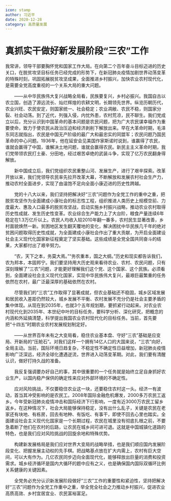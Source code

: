 ```yaml
---
icon: stamp
author: 习近平
date: 2020-12-28
category: 高质量发展
---
```


# 真抓实干做好新发展阶段“三农”工作

我常讲，领导干部要胸怀党和国家工作大局。在向第二个百年奋斗目标迈进的历史关口，在脱贫攻坚目标任务已经完成的形势下，在新冠肺炎疫情加剧世界动荡变革的特殊时刻，巩固拓展脱贫攻坚成果，全面推进乡村振兴，加快农业农村现代化，是需要全党高度重视的一个关系大局的重大问题。

　　——从中华民族伟大复兴战略全局看，民族要复兴，乡村必振兴。我国自古以农立国，创造了源远流长、灿烂辉煌的农耕文明，长期领先世界。纵览历朝历代，农业兴旺、农民安定，则国家统一、社会稳定；农业凋敝、农民不稳，则国家分裂、社会动荡。到了近代，列强入侵，内忧外患，农村荒凉，民不聊生。我们党成立以后，充分认识到中国革命的基本问题是农民问题，把为广大农民谋幸福作为重要使命，致力于使农民从政治压迫和经济剥削下解放出来。早在大革命时期，毛泽东同志就指出，农民是中国无产阶级的最广大和最忠实的同盟军；农民问题乃国民革命的中心问题。1936年，他在延安会见美国作家斯诺时说到，谁赢得了农民，谁就会赢得了中国，谁解决土地问题，谁就会赢得农民。新民主主义革命时期，我们党带领农民打土豪、分田地，经过艰苦卓绝的武装斗争，实现了亿万农民翻身得解放。

　　新中国成立后，我们党组织农民重整山河、发展生产，进行了艰辛探索。改革开放以来，我们党领导农民率先拉开改革大幕，不断解放和发展农村社会生产力，推动农村全面进步，实现了由温饱不足向全面小康迈进的历史性跨越。

　　党的十八大以来，我们坚持把解决好“三农”问题作为全党工作的重中之重，把脱贫攻坚作为全面建成小康社会的标志性工程，组织推进人类历史上规模空前、力度最大、惠及人口最多的脱贫攻坚战，启动实施乡村振兴战略，推动农业农村取得历史性成就、发生历史性变革。农业综合生产能力上了大台阶，粮食产量连续6年稳定在1.3万亿斤以上。农民人均收入较2010年翻一番多，农村民生显著改善，乡村面貌焕然一新。贫困地区发生翻天覆地的变化，解决困扰中华民族几千年的绝对贫困问题取得历史性成就，为全面建成小康社会作出了重大贡献，为开启全面建设社会主义现代化国家新征程奠定了坚实基础。这些成绩是全党全国共同奋斗的结果，大家都付出了艰辛努力。

　　“农，天下之本，务莫大焉。”“务农重本，国之大纲。”历史和现实都告诉我们，农为邦本，本固邦宁。我们要坚持用大历史观来看待农业、农村、农民问题，只有深刻理解了“三农”问题，才能更好理解我们这个党、这个国家、这个民族。必须看到，全面建设社会主义现代化国家，实现中华民族伟大复兴，最艰巨最繁重的任务依然在农村，最广泛最深厚的基础依然在农村。

　　尽管我们的“三农”工作取得了显著成就，但农业基础还不稳固，城乡区域发展和居民收入差距仍然较大，城乡发展不平衡、农村发展不充分仍是社会主要矛盾的集中体现。从现在到2035年，也就3个五年规划期，要抓紧行动起来。对农业农村现代化到2035年、本世纪中叶的目标任务，要科学分析、深化研究，把概念的内涵和外延搞清楚，科学提出我国农业农村现代化的目标任务。当前，首先要把“十四五”时期农业农村发展规划制定好。

　　——从世界百年未有之大变局看，稳住农业基本盘、守好“三农”基础是应变局、开新局的“压舱石”。对我们这样一个拥有14亿人口的大国来说，“三农”向好，全局主动。当前，国际环境日趋复杂，不稳定性不确定性日益增加，新冠肺炎疫情影响广泛深远，经济全球化遭遇逆流，世界进入动荡变革期。对此，我们要有清醒认识，做好打持久战的准备。

　　我反复强调要办好自己的事，其中很重要的一个任务就是始终立足自身抓好农业生产，以国内稳产保供的确定性来应对外部环境的不确定性。

　　应对风险挑战，不仅要稳住农业这一块，还要稳住农村这一头。经济一有波动，首当其冲受影响的是农民工。2008年国际金融危机爆发，2000多万农民工返乡。今年受新冠肺炎疫情冲击和国际经济下行影响，一度有近3000万农民工留乡返乡。在这种情况下，社会大局能够保持稳定，没有出什么乱子，关键是农民在老家还有块地、有栋房，回去有地种、有饭吃、有事干，即使不回去心里也踏实。全面建设社会主义现代化国家是一个长期过程，农民在城里没有彻底扎根之前，不要急着断了他们在农村的后路，让农民在城乡间可进可退。这就是中国城镇化道路的特色，也是我们应对风险挑战的回旋余地和特殊优势。

　　构建新发展格局是我们应对世界大变局的战略举措，也是我们顺应国内发展阶段变化、把握发展主动权的先手棋。把战略基点放在扩大内需上，农村有巨大空间，可以大有作为。几亿农民同步迈向全面现代化，能够释放出巨量的消费和投资需求。城乡经济循环是国内大循环的题中应有之义，也是确保国内国际双循环比例关系健康的关键因素。

　　全党务必充分认识新发展阶段做好“三农”工作的重要性和紧迫性，坚持把解决好“三农”问题作为全党工作重中之重，举全党全社会之力推动乡村振兴，促进农业高质高效、乡村宜居宜业、农民富裕富足。
